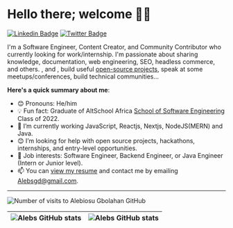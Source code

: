 # Hello there; welcome 👋🏾

[![Linkedin Badge](https://img.shields.io/badge/-Timothy-blue?style=for-the-badge&logo=Linkedin&logoColor=white&link=www.linkedin.com/in/olugbenga-timothy/)](https://www.linkedin.com/in/iambolajiayo) [![Twitter Badge](https://img.shields.io/badge/-@tobii_oi-1ca0f1?style=for-the-badge&logo=twitter&logoColor=white&link=https://twitter.com/tobii_io)](https://twitter.com/tobii_io)

I'm a Software Engineer, Content Creator, and Community Contributor who currently looking for work/internship. I'm passionate about sharing knowledge, documentation, web engineering, SEO, headless commerce, and others. , and , build useful [open-source projects](https://github.com/EXEAlebs), speak at some meetups/conferences, build technical communities...

**Here's a quick summary about me**:

- 😊 Pronouns: He/him
- 💡 Fun fact: Graduate  of  AltSchool Africa [School of Software Engineering](https://altschoolafrica.com/schools/engineering) Class of 2022.
- 🌱 I’m currently working JavaScript, Reactjs, Nextjs, NodeJS(MERN) and Java.
- 😊 I’m looking for help with open source projects, hackathons, internships, and entry-level opportunities.
- 💼 Job interests: Software Engineer, Backend Engineer, or Java Engineer (Intern or Junior level).
- 📫 You can [view my resume](https://docs.google.com/document/d/1iHjfplXe2B0Zt46l9eprg3TLbezdfzI2muk3HSDLVng/edit?usp=sharing) and contact me by emailing Alebsgd@gmail.com.

---
<!-- --- -->
<p align="left"> <img src="https://komarev.com/ghpvc/?username=Exe-Alebs&label=Profile%20Visits&color=0e75b6&style=flat" alt="Number of visits to Alebiosu Gbolahan GitHub" /> </p>



| <img align="center" src="https://github-readme-stats.vercel.app/api?username=Exe-Alebs&show_icons=true&include_all_commits=true&hide_border=true" alt="Alebs GitHub stats" /> | <img align="center" src="https://github-readme-stats.vercel.app/api/top-langs/?username=Exe-Alebs&langs_count=8&layout=compact&hide_border=true" alt=" Alebs GitHub stats" /> |
| ------------- | ------------- |